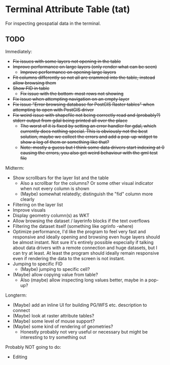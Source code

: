 # Terminal Attribute Table (tat)

For inspecting geospatial data in the terminal.

## TODO

Immediately:
- ~~Fix issues with some layers not opening in the table~~
- ~~Improve performance on large layers (only render what can be seen)~~
  - ~~Improve performance on opening large layers~~
- ~~Fit columns differently so not all are crammed into the table, instead allow browsing them~~
- ~~Show FID in table~~
  - ~~Fix issue with the bottom-most rows not showing~~
- ~~Fix issue when attempting navigation on an empty layer~~
- ~~Fix issue "Error browsing database for PostGIS Raster tables" when attempting to open with PostGIS driver~~
- ~~Fix weird issue with shapefile not being correctly read and (probably?) stderr output from gdal being printed all over the place~~
  - ~~The worst of it is fixed by setting an error handler for gdal, which currently does nothing special. This is obviously not the best solution,
  maybe we collect the errors and add a pop-up widget to show a log of them or something like that?~~
  - ~~Note: mostly a guess but I think some data drivers start indexing at 0 causing the errors, you also get weird behaviour with the gml test file~~

Midterm:
- Show scrollbars for the layer list and the table
  - Also a scrollbar for the columns? Or some other visual indicator when not every column is shown
  - (Maybe) somewhat relatedly; distinguish the "fid" column more clearly
- Filtering on the layer list
- Improve visuals
- Display geometry column(s) as WKT
- Allow browsing the dataset / layerinfo blocks if the text overflows
- Filtering the dataset itself (something like ogrinfo -where)
- Optimize performance, I'd like the program to feel very fast and responsive and ideally opening and browsing even huge layers should be almost instant. Not sure
  it's entirely possible especially if talking about data drivers with a remote connection and huge datasets, but I can try at least. At least the program should
  ideally remain responsive even if rendering the data to the screen is not instant.
- Jumping to specific FID
  - (Maybe) jumping to specific cell?
- (Maybe) allow copying value from table?
  - Also (maybe) allow inspecting long values better, maybe in a pop-up?

Longterm:
- (Maybe) add an inline UI for building PG/WFS etc. description to connect
- (Maybe) look at raster attribute tables?
- (Maybe) some level of mouse support?
- (Maybe) some kind of rendering of geometries?
  - Honestly probably not very useful or necessary but might be interesting to try something out

Probably NOT going to do:
- Editing
